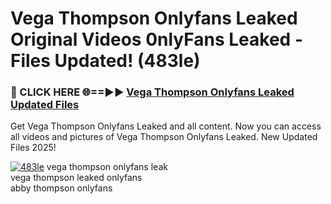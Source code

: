 # Vega Thompson Onlyfans Leaked Original Videos 0nlyFans Leaked - Files Updated! (483le)

<h3>🔴 CLICK HERE 🌐==►► <a href="https://tinyurl.com/2jnfzry5" rel="nofollow">Vega Thompson Onlyfans Leaked Updated Files</a></h3>

Get Vega Thompson Onlyfans Leaked and all content. Now you can access all videos and pictures of Vega Thompson Onlyfans Leaked. New Updated Files 2025!

[![483le](https://i.imgur.com/GyGTBgg.gif)](https://tinyurl.com/2jnfzry5)
vega thompson onlyfans leak<br>
vega thompson leaked onlyfans<br>
abby thompson onlyfans